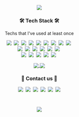 <p align="center">
  <img src="https://capsule-render.vercel.app/api?type=Slice&color=gradient&height=150&section=header&text=Welcome to Er3busNote&fontSize=40&fontColor=000000&stroke=00FF00&strokeWidth=2&rotate=10&fontAlign=62&fontAlignY=35&animation=twinkling&desc=Er3bus%20Github%20Profile&descAlign=60&descAlignY=62" />
</p>

<h3 align="center">🛠 Tech Stack 🛠</h3>

<p align="center"> Techs that I've used at least once </p>

<p align="center">
  <img src="https://img.shields.io/badge/HTML-E34F26?style=flat-square&logo=HTML5&logoColor=white"/></a>&nbsp 
  <img src="https://img.shields.io/badge/CSS-1572B6?style=flat-square&logo=CSS3&logoColor=white"/></a>&nbsp 
  <img src="https://img.shields.io/badge/Javascript-FFB13B?style=flat-square&logo=javascript&logoColor=white"/></a>&nbsp 
  <img src="https://img.shields.io/badge/jQuery-0769AD?style=flat-square&logo=jQuery&logoColor=white"/></a>&nbsp 
  <img src="https://img.shields.io/badge/Python-3766AB?style=flat-square&logo=Python&logoColor=white"/></a>&nbsp 
  <img src="https://img.shields.io/badge/Java-007396?style=flat-square&logo=Java&logoColor=white"/></a>&nbsp 
  <img src="https://img.shields.io/badge/Go-11B48A?style=flat-square&logo=Go&logoColor=white"/></a>&nbsp 
  <img src="https://img.shields.io/badge/React-61DAFB?style=flat-square&logo=React&logoColor=white"/></a>&nbsp 
  <img src="https://img.shields.io/badge/VueJS-4FC08D?style=flat-square&logo=Vue.js&logoColor=white"/></a>&nbsp 
  <br>
  <img src="https://img.shields.io/badge/SpringBoot-6DB33F?style=flat-square&logo=Spring&logoColor=white"/></a>&nbsp 
  <img src="https://img.shields.io/badge/Django-092E20?style=flat-square&logo=Django&logoColor=white"/></a>&nbsp 
  <img src="https://img.shields.io/badge/NodeJS-339933?style=flat-square&logo=Node.js&logoColor=white"/></a>&nbsp 
  <img src="https://img.shields.io/badge/NestJS-E0234E?style=flat-square&logo=NestJS&logoColor=white"/></a>&nbsp 
  <img src="https://img.shields.io/badge/MariaDB-BA7257?style=flat-square&logo=MariaDB&logoColor=white"/></a>&nbsp
  <img src="https://img.shields.io/badge/GitLab%20CI/CD-FC6D26?style=flat-square&logo=GitLab&logoColor=white"/></a>&nbsp 
  <br>
  <img src="https://img.shields.io/badge/Elasticsearch-005571?style=flat-square&logo=Elasticsearch&logoColor=white"/></a>&nbsp 
  <img src="https://img.shields.io/badge/InfluxDB-22ADF6?style=flat-square&logo=InfluxDB&logoColor=white"/></a>&nbsp 
  <img src="https://img.shields.io/badge/RabbitMQ-FF6600?style=flat-square&logo=RabbitMQ&logoColor=white"/></a>&nbsp 
  <img src="https://img.shields.io/badge/Redis-DC382D?style=flat-square&logo=Redis&logoColor=white"/></a>&nbsp 
  <img src="https://img.shields.io/badge/Docker-2496ED?style=flat-square&logo=Docker&logoColor=white"/></a>&nbsp 
</p>

<p align="center">
  <a href="https://github.com/anuraghazra/github-readme-stats">
    <img align="center" src="https://github-readme-stats.vercel.app/api?username=er3busNote&show_icons=true&count_private=true&theme=vue&hide=issues,contribs" />
  </a>
  <a href="https://github.com/anuraghazra/github-readme-stats">
    <img align="center" src="https://github-readme-stats.vercel.app/api/top-langs/?username=er3busNote&langs_count=5&hide=javascript,html" />
  </a>
</p> 

<h3 align="center"> 💬 Contact us 💬 </h3>
<p align="center">
  <a href="https://github.com/er3busNote"><img src="https://img.shields.io/badge/Portfolio-black?style=flat-square&logo=Github&logoColor=white&link=https://github.com/er3busNote"/></a>&nbsp
  <a href="https://er3bus.tistory.com"><img src="https://img.shields.io/badge/Tech%20Blog-blueviolet?style=flat-square&logo=Tistory&logoColor=white&link=https://er3bus.tistory.com"/></a>&nbsp
  <a href="https://velog.io/@er3bus"><img src="https://img.shields.io/badge/Tech%20Blog-11B48A?style=flat-square&logo=Vimeo&logoColor=white&link=https://velog.io/@er3bus"/></a>&nbsp
  <a href="https://www.facebook.com/er3busLife"><img src="https://img.shields.io/badge/Facebook-1877F2?style=flat-square&logo=Facebook&logoColor=white&link=https://www.facebook.com/er3busLife"/></a>&nbsp
  <a href="https://www.instagram.com/qudwn0768"><img src="https://img.shields.io/badge/Instagram-E4405F?style=flat-square&logo=Instagram&logoColor=white&link=https://www.instagram.com/qudwn0768"/></a>&nbsp
  <a href="mailto:qudwn0768@naver.com"><img src="https://img.shields.io/badge/Naver-d14836?style=flat-square&logo=Naver&logoColor=white&link=qudwn0768@naver.com"/></a>
</p>
<br>

<p align="center">
  <a href="https://hits.seeyoufarm.com">
    <img src="https://hits.seeyoufarm.com/api/count/incr/badge.svg?url=https%3A%2F%2Fgithub.com%2Fer3busNote&count_bg=%23ED6DA3&title_bg=%2386757E&icon=github.svg&icon_color=%23E1DEDE&title=hits&edge_flat=false"/>
  </a>
</p>

<!--
- 👋 Hi, I’m @er3busNote
- 👀 I’m interested in ...
- 🌱 I’m currently learning ...
- 💞️ I’m looking to collaborate on ...
- 📫 How to reach me ...
--->

<!---
er3busNote/er3busNote is a ✨ special ✨ repository because its `README.md` (this file) appears on your GitHub profile.
You can click the Preview link to take a look at your changes.
--->
